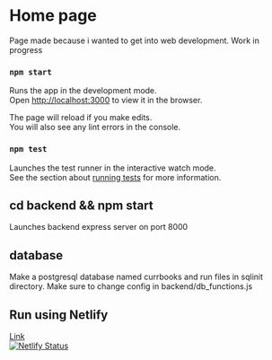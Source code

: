 # Home page

Page made because i wanted to get into web development. Work in progress

### `npm start`

Runs the app in the development mode.<br>
Open [http://localhost:3000](http://localhost:3000) to view it in the browser.

The page will reload if you make edits.<br>
You will also see any lint errors in the console.

### `npm test`

Launches the test runner in the interactive watch mode.<br>
See the section about [running tests](https://facebook.github.io/create-react-app/docs/running-tests) for more information.

## cd backend && npm start

Launches backend express server on port 8000

## database

Make a postgresql database named currbooks and run files in sqlinit directory.
Make sure to change config in backend/db_functions.js

## Run using Netlify

[Link](https://relaxed-wing-3711f3.netlify.com/)  
[![Netlify Status](https://api.netlify.com/api/v1/badges/f0ac7095-e6b0-4bbe-8658-d81828dcee47/deploy-status)](https://app.netlify.com/sites/relaxed-wing-3711f3/deploys)




